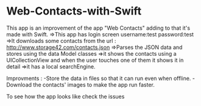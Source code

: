 # Web-Contacts-with-Swift
This app is an improvement of the app "Web Contacts" adding to that it's made with Swift.
=>This app has login screen username:test password:test
=>It downloads some contacts from the url : http://www.storage42.com/contacts.json
=>Parses the JSON data and stores using the data Model classes 
=>it shows the contacts using a UICollectionView and when the user touches one of them it shows it in detail
=>it has a local searchEngine.

Improvments :
-Store the data in files so that it can run even when offline.
-Download the contacts' images to make the app run faster.

To see how the app looks like check the issues
